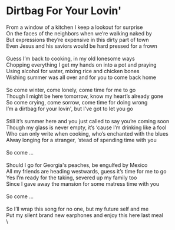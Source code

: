 # Dirtbag For Your Lovin'

From a window of a kitchen I keep a lookout for surprise\
On the faces of the neighbors when we’re walking naked by\
But expressions they’re expensive in this dirty part of town\
Even Jesus and his saviors would be hard pressed for a frown\
\
Guess I’m back to cooking, in my old lonesome ways\
Chopping everything I get my hands on into a pot and praying\
Using alcohol for water, mixing rice and chicken bones\
Wishing summer was all over and for you to come back home\
\
So come winter, come lonely, come time for me to go\
Though I might be here tomorrow, know my heart’s already gone\
So come crying, come sorrow, come time for doing wrong\
I’m a dirtbag for your lovin', but I’ve got to let you go\
\
Still it’s summer here and you just called to say you’re coming soon\
Though my glass is never empty, it’s ‘cause I’m drinking like a fool\
Who can only write when cooking, who’s enchanted with the blues\
Alway longing for a stranger, ‘stead of spending time with you\
\
So come …\
\
Should I go for Georgia's peaches, be engulfed by Mexico\
All my friends are heading westwards, guess it’s time for me to go\
Yes I’m ready for the taking, severed up my family too\
Since I gave away the mansion for some matress time with you\
\
So come …\
\
So I’ll wrap this song for no one, but my future self and me\
Put my silent brand new earphones and enjoy this here last meal\
\